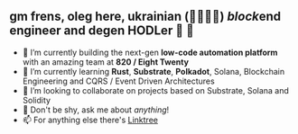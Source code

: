 ## gm frens, oleg here, ukrainian (💙💛🇺🇦) *block*end engineer and degen HODLer 🦍 🫡

- 🔭 I’m currently building the next-gen **low-code automation platform** with an amazing team at **820 / Eight Twenty**
- 🌱 I’m currently learning **Rust**, **Substrate**, **Polkadot**, Solana, Blockchain Engineering and CQRS / Event Driven Architectures
- 👯 I’m looking to collaborate on projects based on Substrate, Solana and Solidity
- 💬 Don't be shy, ask me about *anything*!
- 📫 For anything else there's [Linktree](https://linktr.ee/lgnk)
